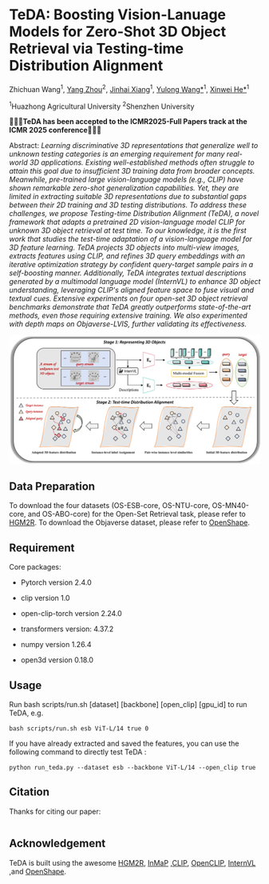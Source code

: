 # TeDA: Boosting Vision-Lanuage Models for Zero-Shot 3D Object Retrieval via Testing-time Distribution Alignment

Zhichuan Wang<sup>1</sup>, <a href="https://scholar.google.com/citations?user=9oXvA2IAAAAJ&hl=zh-CN&oi=sra">Yang Zhou</a><sup>2</sup>, <a href="https://scholar.google.com/citations?hl=zh-CN&user=z4YTksIAAAAJ">Jinhai Xiang</a><sup>1</sup>, <a href="https://scholar.google.com/citations?view_op=list_works&hl=zh-CN&hl=zh-CN&user=CplmfKMAAAAJ&sortby=pubdate">Yulong Wang*</a><sup>1</sup>, <a href="https://scholar.google.com/citations?user=YSIe_24AAAAJ&hl=zh-CN&oi=sra">Xinwei He*</a><sup>1</sup>

<sup>1</sup>Huazhong Agricultural University  <sup>2</sup>Shenzhen University


**🚀🚀🚀TeDA has been accepted to the ICMR2025-Full Papers track at the ICMR 2025 conference🚀🚀🚀**


Abstract: *Learning discriminative 3D representations that generalize well to unknown testing categories is an emerging requirement for many real-world 3D applications.
Existing well-established methods often struggle to attain this goal due to insufficient 3D training data from broader concepts. 
Meanwhile, pre-trained large vision-language models (e.g., CLIP) have shown remarkable zero-shot generalization capabilities. Yet, they are limited in extracting suitable 3D representations due to substantial gaps between their 2D training and 3D testing distributions.
To address these challenges, we propose Testing-time Distribution Alignment (TeDA), a novel framework that adapts a pretrained 2D vision-language model CLIP for unknown 3D object retrieval at test time. To our knowledge, it is the first work that studies the test-time adaptation of a vision-language model for 3D feature learning.
TeDA projects 3D objects into multi-view images, extracts features using CLIP, and refines 3D query embeddings with an iterative optimization strategy by confident query-target sample pairs in a self-boosting manner. 
Additionally, TeDA integrates textual descriptions generated by a multimodal language model (InternVL) to enhance 3D object understanding, leveraging CLIP's aligned feature space to fuse visual and textual cues. Extensive experiments on four open-set 3D object retrieval benchmarks demonstrate that TeDA greatly outperforms state-of-the-art methods, even those requiring extensive training. We also experimented with depth maps on Objaverse-LVIS, further validating its effectiveness.*
<!-- This repository contains the source code for the paper "TeDA: Boosting Vision-Lanuage Models for Zero-Shot 3D Object Retrieval via Testing-time Distribution Alignment". -->
![framework](figure/overview.png)


## Data Preparation

To download the four datasets (OS-ESB-core, OS-NTU-core, OS-MN40-core, and OS-ABO-core) for the Open-Set Retrieval task, please refer to [HGM2R](https://github.com/iMoonLab/HGM2R/tree/main). To download the Objaverse dataset, please refer to [OpenShape](https://github.com/Colin97/OpenShape_code).


## Requirement

Core packages:
- Pytorch version 2.4.0

- clip version 1.0

- open-clip-torch version 2.24.0

- transformers version: 4.37.2

- numpy version 1.26.4

- open3d version 0.18.0

## Usage

Run bash scripts/run.sh [dataset] [backbone] [open_clip] [gpu_id] to run TeDA, e.g.

```
bash scripts/run.sh esb ViT-L/14 true 0
```

If you have already extracted and saved the features, you can use the following command to directly test TeDA :

```
python run_teda.py --dataset esb --backbone ViT-L/14 --open_clip true
```

<!-- First, you need to use InternVL to extract text description information with the following command:

```bash
python internVL_feats_extract.py --dataset esb
```

Second, use CLIP to extract image features with the following command:

```bash
python image_feats_extract.py --dataset esb
```

Then, test the performance of TeDA. with the following command:

```bash
python run_teda.py --dataset esb
``` -->


## Citation
Thanks for citing our paper:

```

```

## Acknowledgement

TeDA is built using the awesome [HGM2R](https://github.com/iMoonLab/HGM2R/tree/main), [InMaP](https://github.com/idstcv/InMaP) ,[CLIP](https://github.com/openai/CLIP), [OpenCLIP](https://github.com/mlfoundations/open_clip), [InternVL](https://internvl.readthedocs.io/en/latest/) ,and [OpenShape](https://github.com/Colin97/OpenShape_code).
